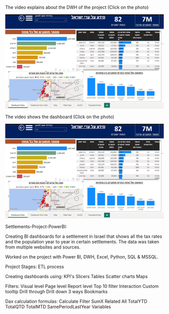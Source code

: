 The video explains about the DWH of the project (Click on the photo)

[![DimFact](https://github.com/Developer122436/Settlements/blob/main/Photo.JPG)](https://youtu.be/DOJCN270vGo)

The video shows the dashboard (Click on the photo)

[![Dashboard](https://github.com/Developer122436/Settlements/blob/main/Photo.JPG)](https://youtu.be/vdtQVExOuWQ)


Settlements-Project-PowerBI:

Creating BI dashboards for a settlement in Israel that shows all the tax rates and the population year to year in certain settlements.
The data was taken from multiple websites and sources.

Worked on the project with Power BI, DWH, Excel, Python, SQL & MSSQL.

Project Stages:
ETL process

Creating dashboards using:
KPI's
Slicers
Tables
Scatter charts
Maps

Filters:
Visual level
Page level
Report level
Top 10 filter
Interaction
Custom tooltip
Drill through
Drill down 3 ways
Bookmarks

Dax calculation formulas:
Calculate
Filter
SumX
Related
All
TotalYTD
TotalQTD
TotalMTD
SamePeriodLastYear
Variables


